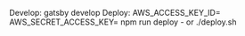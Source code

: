 
Develop: gatsby develop
Deploy: AWS_ACCESS_KEY_ID= AWS_SECRET_ACCESS_KEY= npm run deploy  - or ./deploy.sh
